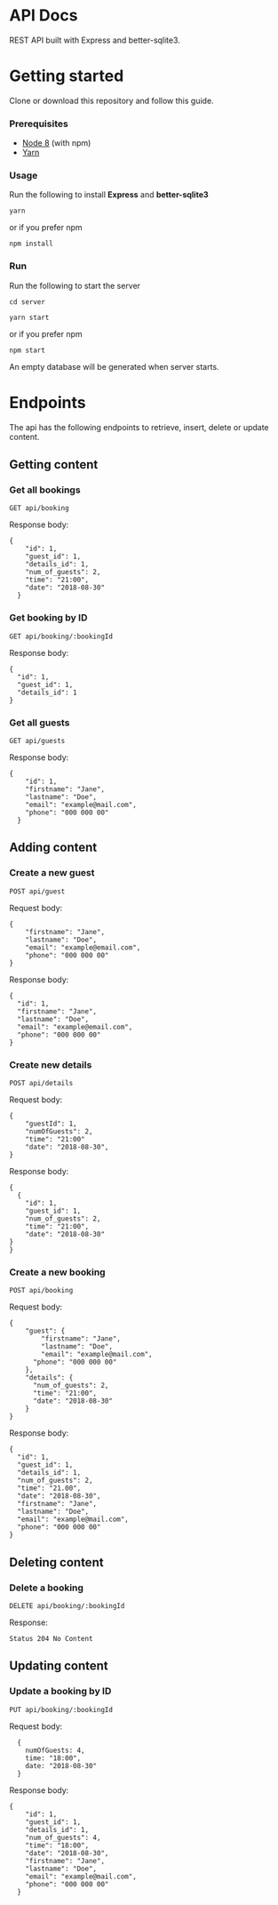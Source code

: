 # API Docs

REST API built with Express and better-sqlite3.

# Getting started

Clone or download this repository and follow this guide.

### Prerequisites

-   [Node 8](https://nodejs.org/en/) (with npm)
-   [Yarn](https://yarnpkg.com/lang/en/)

### Usage

Run the following to install **Express** and **better-sqlite3**

```
yarn
```

or if you prefer npm

```
npm install
```

### Run

Run the following to start the server

```
cd server
```

```
yarn start
```

or if you prefer npm

```
npm start
```

An empty database will be generated when server starts.

# Endpoints

The api has the following endpoints to retrieve, insert, delete or update content.

## Getting content

### Get all bookings

```
GET api/booking
```

Response body:

```
{
    "id": 1,
    "guest_id": 1,
    "details_id": 1,
    "num_of_guests": 2,
    "time": "21:00",
    "date": "2018-08-30"
  }
```

### Get booking by ID

```
GET api/booking/:bookingId
```

Response body:

```
{
  "id": 1,
  "guest_id": 1,
  "details_id": 1
}
```

### Get all guests

```
GET api/guests
```

Response body:

```
{
    "id": 1,
    "firstname": "Jane",
    "lastname": "Doe",
    "email": "example@mail.com",
    "phone": "000 000 00"
  }
```

## Adding content

### Create a new guest

```
POST api/guest
```

Request body:

```
{
    "firstname": "Jane",
    "lastname": "Doe",
    "email": "example@email.com",
    "phone": "000 000 00"
}
```

Response body:

```
{
  "id": 1,
  "firstname": "Jane",
  "lastname": "Doe",
  "email": "example@email.com",
  "phone": "000 000 00"
}
```

### Create new details

```
POST api/details
```

Request body:

```
{
    "guestId": 1,
    "numOfGuests": 2,
    "time": "21:00"
    "date": "2018-08-30",
}
```

Response body:

```
{
  {
    "id": 1,
    "guest_id": 1,
    "num_of_guests": 2,
    "time": "21:00",
    "date": "2018-08-30"
}
}
```

### Create a new booking

```
POST api/booking
```

Request body:

```
{
    "guest": {
    	"firstname": "Jane",
    	"lastname": "Doe",
    	"email": "example@mail.com",
      "phone": "000 000 00"
    },
    "details": {
      "num_of_guests": 2,
      "time": "21:00",
      "date": "2018-08-30"
    }
}
```

Response body:

```
{
  "id": 1,
  "guest_id": 1,
  "details_id": 1,
  "num_of_guests": 2,
  "time": "21.00",
  "date": "2018-08-30",
  "firstname": "Jane",
  "lastname": "Doe",
  "email": "example@mail.com",
  "phone": "000 000 00"
}
```

## Deleting content

### Delete a booking

```
DELETE api/booking/:bookingId
```

Response:

```
Status 204 No Content
```

## Updating content

### Update a booking by ID

```
PUT api/booking/:bookingId
```

Request body:

```
  {
    numOfGuests: 4,
    time: "18:00",
    date: "2018-08-30"
  }
```

Response body:

```
{
    "id": 1,
    "guest_id": 1,
    "details_id": 1,
    "num_of_guests": 4,
    "time": "18:00",
    "date": "2018-08-30",
    "firstname": "Jane",
    "lastname": "Doe",
    "email": "example@mail.com",
    "phone": "000 000 00"
  }
```
